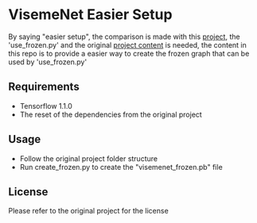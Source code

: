 # VisemeNet Easier Setup


By saying "easier setup", the comparison is made with this [project](https://github.com/lighttransport/VisemeNet-infer), the 'use_frozen.py' and the original [project content](https://github.com/yzhou359/VisemeNet_tensorflow) is needed, the content in this repo is to provide a easier way to create the frozen graph that can be used by 'use_frozen.py'

## Requirements

* Tensorflow 1.1.0
* The reset of the dependencies from the original project

## Usage

* Follow the original project folder structure
* Run create_frozen.py to create the "visemenet_frozen.pb" file 
## License

Please refer to the original project for the license
